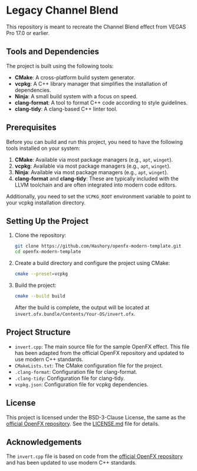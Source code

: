 # Legacy Channel Blend

This repository is meant to recreate the Channel Blend effect from VEGAS Pro 17.0 or earlier.

## Tools and Dependencies

The project is built using the following tools:

- **CMake**: A cross-platform build system generator.
- **vcpkg**: A C++ library manager that simplifies the installation of dependencies.
- **Ninja**: A small build system with a focus on speed.
- **clang-format**: A tool to format C++ code according to style guidelines.
- **clang-tidy**: A clang-based C++ linter tool.

## Prerequisites

Before you can build and run this project, you need to have the following tools installed on your system:

1. **CMake**: Available via most package managers (e.g., `apt`, `winget`).
2. **vcpkg**: Available via most package managers (e.g., `apt`, `winget`).
3. **Ninja**: Available via most package managers (e.g., `apt`, `winget`).
4. **clang-format** and **clang-tidy**: These are typically included with the LLVM toolchain and are often integrated into modern code editors.

Additionally, you need to set the `VCPKG_ROOT` environment variable to point to your vcpkg installation directory.

## Setting Up the Project

1. Clone the repository:
    ```sh
    git clone https://github.com/Hashory/openfx-modern-template.git
    cd openfx-modern-template
    ```

2. Create a build directory and configure the project using CMake:
    ```sh
    cmake --preset=vcpkg
    ```

3. Build the project:
    ```sh
    cmake --build build
    ```

    After the build is complete, the output will be located at `invert.ofx.bundle/Contents/Your-OS/invert.ofx`.

## Project Structure

- `invert.cpp`: The main source file for the sample OpenFX effect. This file has been adapted from the official OpenFX repository and updated to use modern C++ standards.
- `CMakeLists.txt`: The CMake configuration file for the project.
- `.clang-format`: Configuration file for clang-format.
- `.clang-tidy`: Configuration file for clang-tidy.
- `vcpkg.json`: Configuration file for vcpkg dependencies.

## License

This project is licensed under the BSD-3-Clause License, the same as the [official OpenFX repository](https://github.com/AcademySoftwareFoundation/openfx). See the [LICENSE.md](LICENSE.md) file for details.

## Acknowledgements

The `invert.cpp` file is based on code from the [official OpenFX repository](https://github.com/AcademySoftwareFoundation/openfx) and has been updated to use modern C++ standards.
